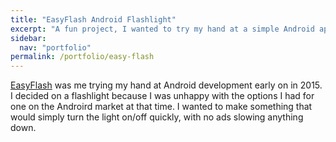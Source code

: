 ```yaml
---
title: "EasyFlash Android Flashlight"
excerpt: "A fun project, I wanted to try my hand at a simple Android app"
sidebar:
  nav: "portfolio"
permalink: /portfolio/easy-flash
---
```


[EasyFlash](https://www.github.com/amkratz/easyflash-android-flashlight) was me trying my hand at Android development early on in 2015.
I decided on a flashlight because I was unhappy with the options I had for one on the Androird market
at that time. I wanted to make something that would simply turn the light on/off quickly, with no ads slowing anything down.
